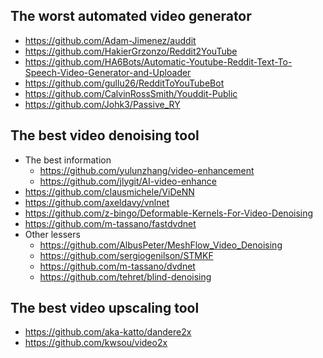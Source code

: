 ## The worst automated video generator
- https://github.com/Adam-Jimenez/auddit
- https://github.com/HakierGrzonzo/Reddit2YouTube
- https://github.com/HA6Bots/Automatic-Youtube-Reddit-Text-To-Speech-Video-Generator-and-Uploader
- https://github.com/gullu26/RedditToYouTubeBot
- https://github.com/CalvinRossSmith/Youddit-Public
- https://github.com/Johk3/Passive_RY

## The best video denoising tool
- The best information
  - https://github.com/yulunzhang/video-enhancement
  - https://github.com/jlygit/AI-video-enhance
- https://github.com/clausmichele/ViDeNN
- https://github.com/axeldavy/vnlnet
- https://github.com/z-bingo/Deformable-Kernels-For-Video-Denoising
- https://github.com/m-tassano/fastdvdnet
- Other lessers
  - https://github.com/AlbusPeter/MeshFlow_Video_Denoising
  - https://github.com/sergiogenilson/STMKF
  - https://github.com/m-tassano/dvdnet
  - https://github.com/tehret/blind-denoising

## The best video upscaling tool
- https://github.com/aka-katto/dandere2x
- https://github.com/kwsou/video2x
